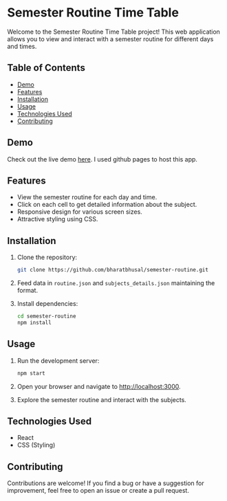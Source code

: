 # Semester Routine Time Table

Welcome to the Semester Routine Time Table project! This web application allows you to view and interact with a semester routine for different days and times.

## Table of Contents

- [Demo](#demo)
- [Features](#features)
- [Installation](#installation)
- [Usage](#usage)
- [Technologies Used](#technologies-used)
- [Contributing](#contributing)

## Demo

Check out the live demo [here](https://bharatbhusal.github.io/semester-routine). I used github pages to host this app. 
## Features

- View the semester routine for each day and time.
- Click on each cell to get detailed information about the subject.
- Responsive design for various screen sizes.
- Attractive styling using CSS.

## Installation

1. Clone the repository:

   ```bash
   git clone https://github.com/bharatbhusal/semester-routine.git
   ```
2. Feed data in `routine.json` and `subjects_details.json` maintaining the format.
3. Install dependencies:

   ```bash
   cd semester-routine
   npm install
   ```

## Usage

1. Run the development server:

   ```bash
   npm start
   ```

2. Open your browser and navigate to [http://localhost:3000](http://localhost:3000).

3. Explore the semester routine and interact with the subjects.

## Technologies Used

- React
- CSS (Styling)

## Contributing

Contributions are welcome! If you find a bug or have a suggestion for improvement, feel free to open an issue or create a pull request.
